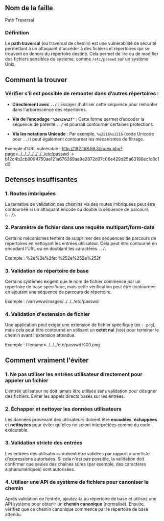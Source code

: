 ## Nom de la faille 
Path Traversal

### Définition

Le **path traversal** (ou traversal de chemin) est une vulnérabilité de sécurité permettant à un attaquant d'accéder à des fichiers et répertoires qui se trouvent en dehors du répertoire destiné. Cela permet de lire ou de modifier des fichiers sensibles du système, comme `/etc/passwd` sur un système Unix.

## Comment la trouver

### Vérifier s’il est possible de remonter dans d’autres répertoires :

- **Directement avec `../`** : Essayer d'utiliser cette séquence pour remonter dans l'arborescence des répertoires.
  
- **Via de l’encodage `"%2e%2e%2f"`** : Cette forme permet d’encoder la séquence de parenté `../` et pourrait contourner certaines protections.

- **Via les notations Unicode** : Par exemple, `%u2216%u2216` (code Unicode pour `../`) peut également contourner les mécanismes de filtrage.
  
Exemple d’URL vulnérable :
http://192.168.56.3/index.php?page=../../../../../../../etc/passwd
-> b12c4b2cb8094750ae121a676269aa9e2872d07c06e429d25a63196ec1c8c1d0

## Défenses insuffisantes

### 1. Routes imbriquées

La tentative de validation des chemins via des routes imbriquées peut être contournée si un attaquant encode ou double la séquence de parcours (`../`).

### 2. Paramètre de fichier dans une requête multipart/form-data

Certains mécanismes tentent de supprimer des séquences de parcours de répertoires en nettoyant les entrées utilisateur. Cela peut être contourné en encodant l’URL ou en doublant les caractères `../`.

Exemple : %2e%2e%2fet %252e%252e%252f

### 3. Validation de répertoire de base

Certains systèmes exigent que le nom de fichier commence par un répertoire de base spécifique, mais cette vérification peut être contournée en ajoutant une séquence de parcours de répertoire.

Exemple : /var/www/images/../../../etc/passwd

### 4. Validation d'extension de fichier

Une application peut exiger une extension de fichier spécifique (ex : `.png`), mais cela peut être contourné en utilisant un **octet nul** (`%00`) pour terminer le chemin avant l'extension attendue.

Exemple : filename=../../../etc/passwd%00.png

## Comment vraiment l'éviter

### 1. **Ne pas utiliser les entrées utilisateur directement pour appeler un fichier**

L'entrée utilisateur ne doit jamais être utilisée sans validation pour désigner des fichiers. Eviter les appels directs basés sur les entrées.

### 2. **Échapper et nettoyer les données utilisateurs**

Les données provenant des utilisateurs doivent être **encodées**, **échappées** et **nettoyées** pour éviter qu'elles ne soient interprétées comme du code exécutable.

### 3. **Validation stricte des entrées**

Les entrées des utilisateurs doivent être validées par rapport à une liste d’expressions autorisées. Si cela n'est pas possible, la validation doit confirmer que seules des chaînes sûres (par exemple, des caractères alphanumériques) sont autorisées.

### 4. **Utiliser une API de système de fichiers pour canoniser le chemin**

Après validation de l’entrée, ajoutez-la au répertoire de base et utilisez une API système pour obtenir un **chemin canonique** (normalisé). Ensuite, vérifiez que ce chemin canonique commence par le répertoire de base attendu.
